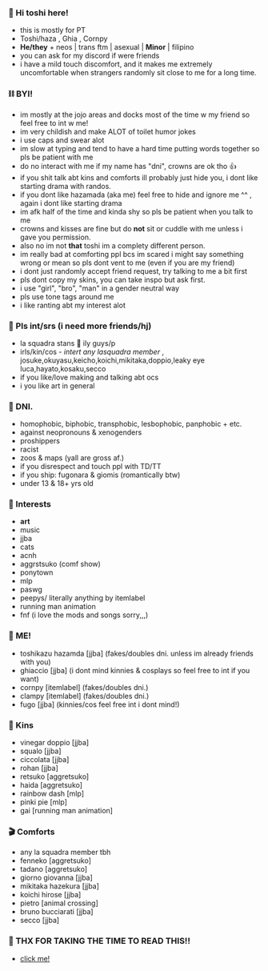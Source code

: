 ### 🦇 Hi toshi here!

- this is mostly for PT 
- Toshi/haza , Ghia , Cornpy
- **He/they** + neos | trans ftm | asexual | **Minor** | filipino
- you can ask for my discord if were friends 
- i have a mild touch discomfort, and it makes me extremely uncomfortable when strangers randomly sit close to me for a long time.

### ⛓ BYI!
- im mostly at the jojo areas and docks most of the time w my friend so feel free to int w me! 
- im very childish and make ALOT of toilet humor jokes
- i use caps and swear alot
- im slow at typing and tend to have a hard time putting words together so pls be patient with me
- do no interact with me if my name has "dni", crowns are ok tho 👍
- if you shit talk abt kins and comforts ill probably just hide you, i dont like starting drama with randos.
- if you dont like hazamada (aka me) feel free to hide and ignore me ^^ , again i dont like starting drama
- im afk half of the time and kinda shy so pls be patient when you talk to me
- crowns and kisses are fine but do **not** sit or cuddle with me unless i gave you permission.
- also no im not **that** toshi im a complety different person.
- im really bad at comforting ppl bcs im scared i might say something wrong or mean so pls dont vent to me (even if you are my friend)
- i dont just randomly accept friend request, try talking to me a bit first
- pls dont copy my skins, you can take inspo but ask first.
- i use "girl", "bro", "man" in a gender neutral way
- pls use tone tags around me
- i like ranting abt my interest alot

### 💌 Pls int/srs (i need more friends/hj)
- la squadra stans 👑 ily guys/p
- irls/kin/cos - *intert any lasquadra member* , josuke,okuyasu,keicho,koichi,mikitaka,doppio,leaky eye luca,hayato,kosaku,secco
- if you like/love making and talking abt ocs
- i you like art in general

### 💢 DNI.
- homophobic, biphobic, transphobic, lesbophobic, panphobic + etc.
- against neopronouns & xenogenders
- proshippers
- racist
- zoos & maps (yall are gross af.)
- if you disrespect and touch ppl with TD/TT
- if you ship: fugonara & giomis (romantically btw)
- under 13 & 18+ yrs old

### 🦷 Interests
- **art**
- music 
- jjba
- cats
- acnh
- aggrstsuko (comf show)
- ponytown
- mlp
- paswg
- peepys/ literally anything by itemlabel
- running man animation
- fnf (i love the mods and songs sorry,,,)

### 💫 ME!
- toshikazu hazamda [jjba] (fakes/doubles dni. unless im already friends with you)
- ghiaccio [jjba] (i dont mind kinnies & cosplays so feel free to int if you want)
- cornpy [itemlabel] (fakes/doubles dni.)
- clampy [itemlabel] (fakes/doubles dni.)
- fugo [jjba] (kinnies/cos feel free int i dont mind!)

### 💉 Kins
- vinegar doppio [jjba]
- squalo [jjba]
- ciccolata [jjba]
- rohan [jjba]
- retsuko [aggretsuko]
- haida [aggretsuko]
- rainbow dash [mlp]
- pinki pie [mlp]
- gai [running man animation]

### 🎬 Comforts
- any la squadra member tbh
- fenneko [aggretsuko]
- tadano [aggretsuko]
- giorno giovanna [jjba]
- mikitaka hazekura [jjba]
- koichi hirose [jjba]
- pietro [animal crossing]
- bruno bucciarati [jjba]
- secco [jjba]

### 📎 THX FOR TAKING THE TIME TO READ THIS!!
- [click me!](https://youtu.be/dQw4w9WgXcQ)

